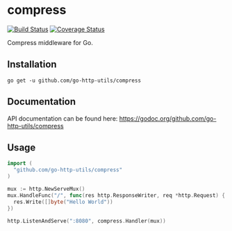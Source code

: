 # compress
[![Build Status](https://travis-ci.org/go-http-utils/compress.svg?branch=master)](https://travis-ci.org/go-http-utils/compress)
[![Coverage Status](https://coveralls.io/repos/github/go-http-utils/compress/badge.svg?branch=master)](https://coveralls.io/github/go-http-utils/compress?branch=master)

Compress middleware for Go.

## Installation

```
go get -u github.com/go-http-utils/compress
```

## Documentation

API documentation can be found here: https://godoc.org/github.com/go-http-utils/compress

## Usage

```go
import (
  "github.com/go-http-utils/compress"
)
```

```go
mux := http.NewServeMux()
mux.HandleFunc("/", func(res http.ResponseWriter, req *http.Request) {
  res.Write([]byte("Hello World"))
})

http.ListenAndServe(":8080", compress.Handler(mux))
```
